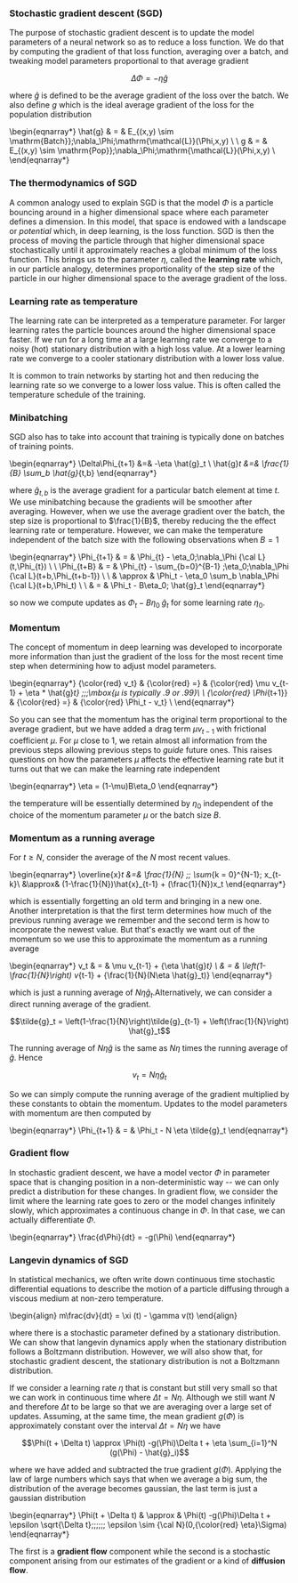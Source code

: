 ### Stochastic gradient descent (SGD)

The purpose of stochastic gradient descent is to update the model parameters of a neural network so as to reduce a loss function. We do that by computing the gradient of that loss function, averaging over a batch, and tweaking model parameters proportional to that average gradient 

$$\Delta\Phi = - \eta \hat{g}$$

where $\hat{g}$ is defined to be the average gradient of the loss over the batch. We also define $g$ which is the ideal average gradient of the loss for the population distribution

\begin{eqnarray*}
  \hat{g} & = & E_{(x,y) \sim \mathrm{Batch}}\;\nabla_\Phi\;\mathrm{\mathcal{L}}(\Phi,x,y) \\
  \\
  g & = & E_{(x,y) \sim \mathrm{Pop}}\;\nabla_\Phi\;\mathrm{\mathcal{L}}(\Phi,x,y) \\
\end{eqnarray*}

### The thermodynamics of SGD

A common analogy used to explain SGD is that the model $\Phi$ is a particle bouncing around in a higher dimensional space where each parameter defines a dimension. In this model, that space is endowed with a landscape or *potential* which, in deep learning, is the loss function. SGD is then the process of moving the particle through that higher dimensional space stochastically until it approximately reaches a global minimum of the loss function. This brings us to the parameter $\eta$, called the **learning rate** which, in our particle analogy, determines proportionality of the step size of the particle in our higher dimensional space to the average gradient of the loss. 

### Learning rate as temperature

The learning rate can be interpreted as a temperature parameter. For larger learning rates the particle bounces around the higher dimensional space faster. If we run for a long time at a large learning rate we converge to a noisy (hot) stationary distribution with a high loss value. At a lower learning rate we converge to a cooler stationary distribution with a lower loss value.

It is common to train networks by starting hot and then reducing the learning rate so we converge to a lower loss value. This is often called the temperature schedule of the training. 

### Minibatching

SGD also has to take into account that training is typically done on batches of training points.

\begin{eqnarray*}
\Delta\Phi_{t+1} &=& -\eta \hat{g}_t
\\
\hat{g}_t &=& \frac{1}{B} \sum_b \hat{g}_{t,b}
\end{eqnarray*}

where $\hat{g}_{t,b}$ is the average gradient for a particular batch element at time $t$. We use minibatching because the gradients will be smoother after averaging. However, when we use the average gradient over the batch, the step size is proportional to $\frac{1}{B}$, thereby reducing the the effect learning rate or temperature. However, we can make the temperature independent of the batch size with the following observations when $B=1$

\begin{eqnarray*}
\Phi_{t+1} & = &  \Phi_{t} - \eta_0\;\nabla_\Phi {\cal L}(t,\Phi_{t}) \\
\\
\Phi_{t+B} & = &  \Phi_{t} - \sum_{b=0}^{B-1} \;\eta_0\;\nabla_\Phi {\cal L}(t+b,\Phi_{t+b-1}) \\
\\
& \approx & \Phi_t - \eta_0 \sum_b \nabla_\Phi {\cal L}(t+b,\Phi_t) \\
\\
& = & \Phi_t - B\eta_0\; \hat{g}_t
\end{eqnarray*}

so now we compute updates as $\Phi_t - B\eta_0\; \hat{g}_t$ for some learning rate $\eta_{0}$. 

### Momentum

The concept of momentum in deep learning was developed to incorporate more information than just the gradient of the loss for the most recent time step when determining how to adjust model parameters.

\begin{eqnarray*}
  {\color{red} v_t} & {\color{red} =} & {\color{red} \mu v_{t-1} + \eta * \hat{g}_t} \;\;\;\mbox{$\mu$ is typically .9 or .99}\\
  \\
  {\color{red} \Phi_{t+1}} & {\color{red} =} & {\color{red} \Phi_t -  v_t} \\
\end{eqnarray*}

So you can see that the momentum has the original term proportional to the average gradient, but we have added a drag term $\mu v_{t-1}$ with frictional coefficient $\mu$. For $\mu$ close to 1, we retain almost all information from the previous steps allowing previous steps to *guide* future ones. This raises questions on how the parameters $\mu$ affects the effective learning rate but it turns out that we can make the learning rate independent 

\begin{eqnarray*}
\eta = (1-\mu)B\eta_0
\end{eqnarray*}

the temperature will be essentially determined by $\eta_0$ independent of the choice of the momentum parameter $\mu$ or the batch size $B$.

### Momentum as a running average

For $t \geq N$, consider the average of the $N$ most recent values.

\begin{eqnarray*}
\overline{x}_t &=& \frac{1}{N} \;\; \sum_{k = 0}^{N-1}\; x_{t-k}\\
&\approx& (1-\frac{1}{N})\hat{x}_{t-1} + (\frac{1}{N})x_t
\end{eqnarray*}

which is essentially forgetting an old term and bringing in a new one. Another interpretation is that the first term determines how much of the previous running average we remember and the second term is how to incorporate the newest value. But that's exactly we want out of the momentum so we use this to approximate the momentum as a running average

\begin{eqnarray*}
v_t & = & \mu v_{t-1} + {\eta \hat{g}_t}
\\
& = & \left(1-\frac{1}{N}\right) v_{t-1} + {\frac{1}{N}(N\eta \hat{g}_t)}
\end{eqnarray*}

which is just a running average of $N\eta \hat{g}_t$.Alternatively, we can consider a direct running average of the gradient.

$$\tilde{g}_t = \left(1-\frac{1}{N}\right)\tilde{g}_{t-1} + \left(\frac{1}{N}\right) \hat{g}_t$$

The running average of $N\eta\hat{g}$ is the same as $N\eta$ times the running average of $\hat{g}$.  Hence

$$v_t = N \eta \tilde{g}_t$$

So we can simply compute the running average of the gradient multiplied by these constants to obtain the momentum. Updates to the model parameters with momentum are then computed by

\begin{eqnarray*}
  \Phi_{t+1} & = & \Phi_t -  N \eta \tilde{g}_t
\end{eqnarray*}

### Gradient flow

In stochastic gradient descent, we have a model vector $\Phi$ in parameter space that is changing position in a non-deterministic way -- we can only predict a distribution for these changes. In gradient flow, we consider the limit where the learning rate goes to zero or the model changes infinitely slowly, which approximates a continuous change in $\Phi$. In that case, we can actually differentiate $\Phi$.

\begin{eqnarray*}
\frac{d\Phi}{dt} = -g(\Phi)
\end{eqnarray*}

### Langevin dynamics of SGD

In statistical mechanics, we often write down continuous time stochastic differential equations to describe the motion of a particle diffusing through a viscous medium at non-zero temperature. 

\begin{align}
m\frac{dv}{dt} = \xi (t) - \gamma v(t)
\end{align}

where there is a stochastic parameter defined by a stationary distribution. We can show that langevin dynamics apply when the stationary distribution follows a Boltzmann distribution. However, we will also show that, for stochastic gradient descent, the stationary distribution is not a Boltzmann distribution.

If we consider a learning rate $\eta$ that is constant but still very small so that we can work in continuous time where $\Delta t = N\eta$. Although we still want $N$ and therefore $\Delta t$ to be large so that we are averaging over a large set of updates. Assuming, at the same time, the mean gradient $g(\Phi)$ is approximately constant over the interval $\Delta t = N \eta$ we have

$$\Phi(t + \Delta t)  \approx \Phi(t) -g(\Phi)\Delta t + \eta \sum_{i=1}^N (g(\Phi) - \hat{g}_i)$$  

where we have added and subtracted the true gradient $g(\Phi)$. Applying the law of large numbers which says that when we average a big sum, the distribution of the average becomes gaussian, the last term is just a gaussian distribution

\begin{eqnarray*}
\Phi(t + \Delta t) & \approx & \Phi(t) -g(\Phi)\Delta t + \epsilon \sqrt{\Delta t}\;\;\;\;\;\; \epsilon \sim {\cal N}(0,{\color{red} \eta}\Sigma)
\end{eqnarray*}

The first is a **gradient flow** component while the second is a stochastic component arising from our estimates of the gradient or a kind of **diffusion flow**. 
